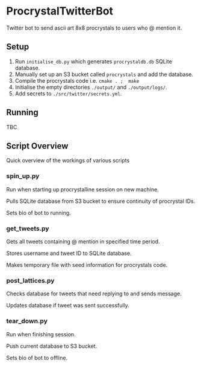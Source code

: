 # ProcrystalTwitterBot

Twitter bot to send ascii art 8x8 procrystals to users who @ mention it.

## Setup

1) Run `initialise_db.py` which generates `procrystaldb.db` SQLite database.
2) Manually set up an S3 bucket called `procrystals` and add the database.
3) Compile the procrystals code i.e. `cmake . ;  make`
4) Initialise the empty directories `./output/` and `./output/logs/`.
5) Add secrets to `./src/twitter/secrets.yml`.

## Running

TBC

## Script Overview

Quick overview of the workings of various scripts

### spin_up.py

Run when starting up procrystalline session on new machine.

Pulls SQLite database from S3 bucket to ensure continuity of procrystal IDs.

Sets bio of bot to running.

### get_tweets.py

Gets all tweets containing @ mention in specified time period.

Stores username and tweet ID to SQLite database.

Makes temporary file with seed information for procrystals code.

### post_lattices.py

Checks database for tweets that need replying to and sends message.

Updates database if tweet was sent successfully.

### tear_down.py

Run when finishing session.

Push current database to S3 bucket.

Sets bio of bot to offline.

